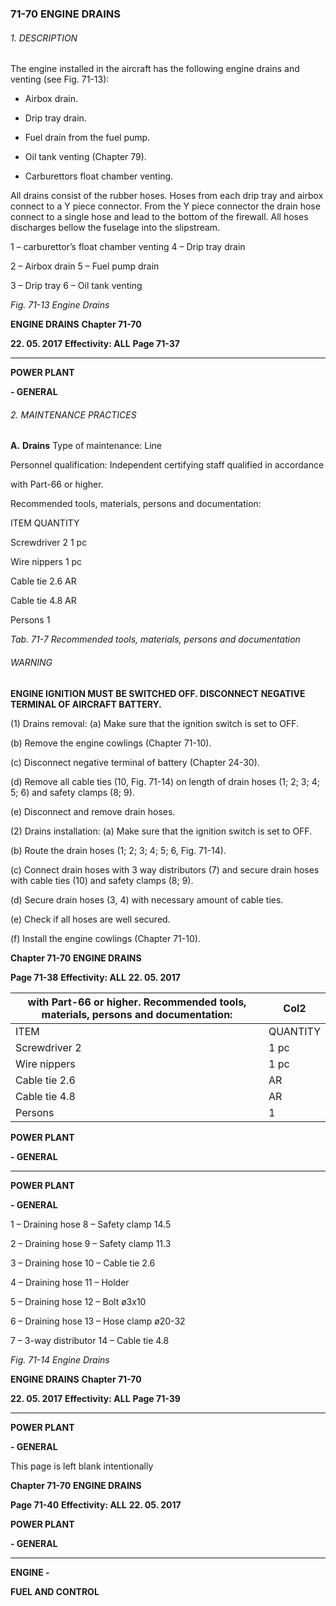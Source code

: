 ### 71-70 ENGINE DRAINS

###### 1. DESCRIPTION
The engine installed in the aircraft has the following engine drains and venting (see
Fig. 71-13):

   - Airbox drain.

   - Drip tray drain.

   - Fuel drain from the fuel pump.

   - Oil tank venting (Chapter 79).

   - Carburettors float chamber venting.

All drains consist of the rubber hoses. Hoses from each drip tray and airbox connect
to a Y piece connector. From the Y piece connector the drain hose connect to a
single hose and lead to the bottom of the firewall. All hoses discharges bellow the
fuselage into the slipstream.

1 – carburettor’s float chamber venting 4 – Drip tray drain

2 – Airbox drain 5 – Fuel pump drain

3 – Drip tray 6 – Oil tank venting

_Fig. 71-13 Engine Drains_

**ENGINE DRAINS** **Chapter 71-70**

**22. 05. 2017** **Effectivity: ALL** **Page 71-37**


-----

**POWER PLANT**

**- GENERAL**

###### 2. MAINTENANCE PRACTICES

**A.** **Drains**
Type of maintenance: Line

Personnel qualification: Independent certifying staff qualified in accordance

with Part-66 or higher.

Recommended tools, materials, persons and documentation:

ITEM QUANTITY

Screwdriver 2 1 pc

Wire nippers 1 pc

Cable tie 2.6 AR

Cable tie 4.8 AR

Persons 1

_Tab. 71-7 Recommended tools, materials, persons and documentation_

###### WARNING

**ENGINE IGNITION MUST BE SWITCHED OFF. DISCONNECT**
**NEGATIVE TERMINAL OF AIRCRAFT BATTERY.**

(1) Drains removal:
(a) Make sure that the ignition switch is set to OFF.

(b) Remove the engine cowlings (Chapter 71-10).

(c) Disconnect negative terminal of battery (Chapter 24-30).

(d) Remove all cable ties (10, Fig. 71-14) on length of drain hoses (1; 2;
3; 4; 5; 6) and safety clamps (8; 9).

(e) Disconnect and remove drain hoses.

(2) Drains installation:
(a) Make sure that the ignition switch is set to OFF.

(b) Route the drain hoses (1; 2; 3; 4; 5; 6, Fig. 71-14).

(c) Connect drain hoses with 3 way distributors (7) and secure drain
hoses with cable ties (10) and safety clamps (8; 9).

(d) Secure drain hoses (3, 4) with necessary amount of cable ties.

(e) Check if all hoses are well secured.

(f) Install the engine cowlings (Chapter 71-10).

**Chapter 71-70** **ENGINE DRAINS**

**Page 71-38** **Effectivity: ALL** **22. 05. 2017**

|with Part-66 or higher. Recommended tools, materials, persons and documentation:|Col2|
|---|---|
|ITEM|QUANTITY|
|Screwdriver 2|1 pc|
|Wire nippers|1 pc|
|Cable tie 2.6|AR|
|Cable tie 4.8|AR|
|Persons|1|


**POWER PLANT**

**- GENERAL**


-----

**POWER PLANT**

**- GENERAL**

1 – Draining hose 8 – Safety clamp 14.5

2 – Draining hose 9 – Safety clamp 11.3

3 – Draining hose 10 – Cable tie 2.6

4 – Draining hose 11 – Holder

5 – Draining hose 12 – Bolt ø3x10

6 – Draining hose 13 – Hose clamp ø20-32

7 – 3-way distributor 14 – Cable tie 4.8

_Fig. 71-14 Engine Drains_

**ENGINE DRAINS** **Chapter 71-70**

**22. 05. 2017** **Effectivity: ALL** **Page 71-39**


-----

**POWER PLANT**

**- GENERAL**

This page is left blank intentionally

**Chapter 71-70** **ENGINE DRAINS**

**Page 71-40** **Effectivity: ALL** **22. 05. 2017**


**POWER PLANT**

**- GENERAL**


-----

**ENGINE -**

**FUEL AND CONTROL**

